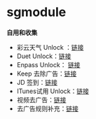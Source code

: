 # sgmodule

**自用和收集**

* 彩云天气 Unlock ：[链接](https://raw.githubusercontent.com/Maasea/sgmodule/master/Weather.sgmodule)
* Duet Unlock：[链接](https://raw.githubusercontent.com/Maasea/sgmodule/master/Duet.sgmodule)
* Enpass Unlock： [链接](https://raw.githubusercontent.com/Maasea/sgmodule/master/Enpass.sgmodule)
* Keep 去除广告：[链接](https://raw.githubusercontent.com/Maasea/sgmodule/master/KeepAds.sgmodule)
* JD 签到：[链接](https://raw.githubusercontent.com/Maasea/sgmodule/master/JD_DailyBonus.sgmodule)
* ITunes试用 Unlock：[链接](https://raw.githubusercontent.com/Maasea/sgmodule/master/Receipt.sgmodule)
* 视频去广告：[链接](https://raw.githubusercontent.com/Maasea/sgmodule/master/VideoAds.sgmodule)
* 去广告规则补充：[链接](https://raw.githubusercontent.com/Maasea/sgmodule/master/Rules.sgmodule)

